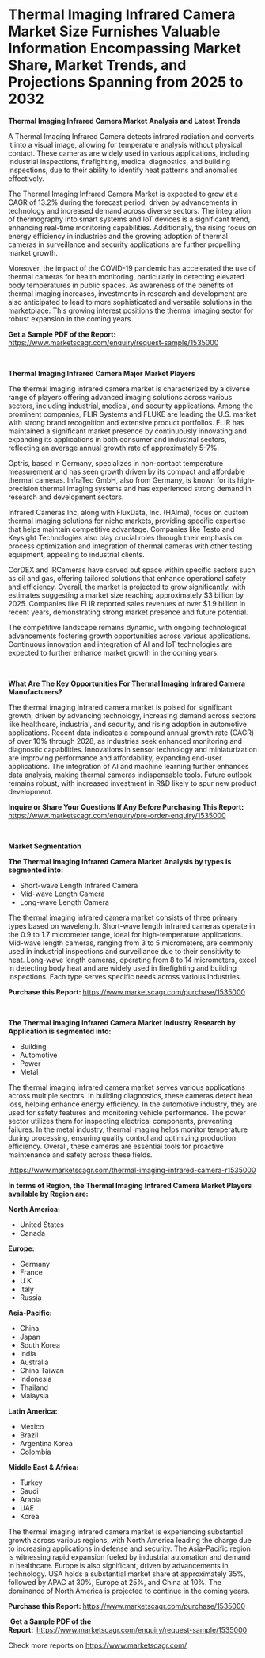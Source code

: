 <p><h1>Thermal Imaging Infrared Camera Market Size Furnishes Valuable Information Encompassing Market Share, Market Trends, and Projections Spanning from 2025 to 2032</h1></p><p><strong>Thermal Imaging Infrared Camera Market Analysis and Latest Trends</strong></p>
<p><p>A Thermal Imaging Infrared Camera detects infrared radiation and converts it into a visual image, allowing for temperature analysis without physical contact. These cameras are widely used in various applications, including industrial inspections, firefighting, medical diagnostics, and building inspections, due to their ability to identify heat patterns and anomalies effectively.</p><p>The Thermal Imaging Infrared Camera Market is expected to grow at a CAGR of 13.2% during the forecast period, driven by advancements in technology and increased demand across diverse sectors. The integration of thermography into smart systems and IoT devices is a significant trend, enhancing real-time monitoring capabilities. Additionally, the rising focus on energy efficiency in industries and the growing adoption of thermal cameras in surveillance and security applications are further propelling market growth.</p><p>Moreover, the impact of the COVID-19 pandemic has accelerated the use of thermal cameras for health monitoring, particularly in detecting elevated body temperatures in public spaces. As awareness of the benefits of thermal imaging increases, investments in research and development are also anticipated to lead to more sophisticated and versatile solutions in the marketplace. This growing interest positions the thermal imaging sector for robust expansion in the coming years.</p></p>
<p><strong>Get a Sample PDF of the Report:&nbsp;</strong> <a href="https://www.marketscagr.com/enquiry/request-sample/1535000?utm_campaign=2637&utm_medium=2&utm_source=Github&utm_content=ia&utm_term=08042025&utm_id=thermal-imaging-infrared-camera">https://www.marketscagr.com/enquiry/request-sample/1535000</a></p>
<p>&nbsp;</p>
<p><strong>Thermal Imaging Infrared Camera Major Market Players</strong></p>
<p><p>The thermal imaging infrared camera market is characterized by a diverse range of players offering advanced imaging solutions across various sectors, including industrial, medical, and security applications. Among the prominent companies, FLIR Systems and FLUKE are leading the U.S. market with strong brand recognition and extensive product portfolios. FLIR has maintained a significant market presence by continuously innovating and expanding its applications in both consumer and industrial sectors, reflecting an average annual growth rate of approximately 5-7%.</p><p>Optris, based in Germany, specializes in non-contact temperature measurement and has seen growth driven by its compact and affordable thermal cameras. InfraTec GmbH, also from Germany, is known for its high-precision thermal imaging systems and has experienced strong demand in research and development sectors.</p><p>Infrared Cameras Inc, along with FluxData, Inc. (HAlma), focus on custom thermal imaging solutions for niche markets, providing specific expertise that helps maintain competitive advantage. Companies like Testo and Keysight Technologies also play crucial roles through their emphasis on process optimization and integration of thermal cameras with other testing equipment, appealing to industrial clients.</p><p>CorDEX and IRCameras have carved out space within specific sectors such as oil and gas, offering tailored solutions that enhance operational safety and efficiency. Overall, the market is projected to grow significantly, with estimates suggesting a market size reaching approximately $3 billion by 2025. Companies like FLIR reported sales revenues of over $1.9 billion in recent years, demonstrating strong market presence and future potential.</p><p>The competitive landscape remains dynamic, with ongoing technological advancements fostering growth opportunities across various applications. Continuous innovation and integration of AI and IoT technologies are expected to further enhance market growth in the coming years.</p></p>
<p>&nbsp;</p>
<p><strong>What Are The Key Opportunities For Thermal Imaging Infrared Camera Manufacturers?</strong></p>
<p><p>The thermal imaging infrared camera market is poised for significant growth, driven by advancing technology, increasing demand across sectors like healthcare, industrial, and security, and rising adoption in automotive applications. Recent data indicates a compound annual growth rate (CAGR) of over 10% through 2028, as industries seek enhanced monitoring and diagnostic capabilities. Innovations in sensor technology and miniaturization are improving performance and affordability, expanding end-user applications. The integration of AI and machine learning further enhances data analysis, making thermal cameras indispensable tools. Future outlook remains robust, with increased investment in R&D likely to spur new product development.</p></p>
<p><strong>Inquire or Share Your Questions If Any Before Purchasing This Report:</strong> <a href="https://www.marketscagr.com/enquiry/pre-order-enquiry/1535000?utm_campaign=2637&utm_medium=2&utm_source=Github&utm_content=ia&utm_term=08042025&utm_id=thermal-imaging-infrared-camera">https://www.marketscagr.com/enquiry/pre-order-enquiry/1535000</a></p>
<p>&nbsp;</p>
<p><strong>Market Segmentation</strong></p>
<p><strong>The Thermal Imaging Infrared Camera Market Analysis by types is segmented into:</strong></p>
<p><ul><li>Short-wave Length Infrared Camera</li><li>Mid-wave Length Camera</li><li>Long-wave Length Camera</li></ul></p>
<p><p>The thermal imaging infrared camera market consists of three primary types based on wavelength. Short-wave length infrared cameras operate in the 0.9 to 1.7 micrometer range, ideal for high-temperature applications. Mid-wave length cameras, ranging from 3 to 5 micrometers, are commonly used in industrial inspections and surveillance due to their sensitivity to heat. Long-wave length cameras, operating from 8 to 14 micrometers, excel in detecting body heat and are widely used in firefighting and building inspections. Each type serves specific needs across various industries.</p></p>
<p><strong>Purchase this Report:&nbsp;</strong><a href="https://www.marketscagr.com/purchase/1535000?utm_campaign=2637&utm_medium=2&utm_source=Github&utm_content=ia&utm_term=08042025&utm_id=thermal-imaging-infrared-camera">https://www.marketscagr.com/purchase/1535000</a></p>
<p>&nbsp;</p>
<p><strong>The Thermal Imaging Infrared Camera Market Industry Research by Application is segmented into:</strong></p>
<p><ul><li>Building</li><li>Automotive</li><li>Power</li><li>Metal</li></ul></p>
<p><p>The thermal imaging infrared camera market serves various applications across multiple sectors. In building diagnostics, these cameras detect heat loss, helping enhance energy efficiency. In the automotive industry, they are used for safety features and monitoring vehicle performance. The power sector utilizes them for inspecting electrical components, preventing failures. In the metal industry, thermal imaging helps monitor temperature during processing, ensuring quality control and optimizing production efficiency. Overall, these cameras are essential tools for proactive maintenance and safety across these fields.</p></p>
<p><a href="https://www.marketscagr.com/thermal-imaging-infrared-camera-r1535000?utm_campaign=2637&utm_medium=2&utm_source=Github&utm_content=ia&utm_term=08042025&utm_id=thermal-imaging-infrared-camera">&nbsp;https://www.marketscagr.com/thermal-imaging-infrared-camera-r1535000</a></p>
<p><strong>In terms of Region, the Thermal Imaging Infrared Camera Market Players available by Region are:</strong></p>
<p>
    <p> <strong> North America: </strong>
        <ul>
            <li>United States</li>
            <li>Canada</li>
        </ul>
        </p> 
    <p> <strong> Europe: </strong>
        <ul>
            <li>Germany</li>
            <li>France</li>
            <li>U.K.</li>
            <li>Italy</li>
            <li>Russia</li>
        </ul>
        </p> 
    <p> <strong> Asia-Pacific: </strong>
        <ul>
            <li>China</li>
            <li>Japan</li>
            <li>South Korea</li>
            <li>India</li>
            <li>Australia</li>
            <li>China Taiwan</li>
            <li>Indonesia</li>
            <li>Thailand</li>
            <li>Malaysia</li>
        </ul>
        </p> 
    <p> <strong> Latin America: </strong>
        <ul>
            <li>Mexico</li>
            <li>Brazil</li>
            <li>Argentina Korea</li>
            <li>Colombia</li>
        </ul>
        </p> 
    <p> <strong> Middle East & Africa: </strong>
        <ul>
            <li>Turkey</li>
            <li>Saudi</li>
            <li>Arabia</li>
            <li>UAE</li>
            <li>Korea</li>
        </ul>
    </p>
    </p>
<p><p>The thermal imaging infrared camera market is experiencing substantial growth across various regions, with North America leading the charge due to increasing applications in defense and security. The Asia-Pacific region is witnessing rapid expansion fueled by industrial automation and demand in healthcare. Europe is also significant, driven by advancements in technology. USA holds a substantial market share at approximately 35%, followed by APAC at 30%, Europe at 25%, and China at 10%. The dominance of North America is projected to continue in the coming years.</p></p>
<p><strong>Purchase this Report: </strong><a href="https://www.marketscagr.com/purchase/1535000?utm_campaign=2637&utm_medium=2&utm_source=Github&utm_content=ia&utm_term=08042025&utm_id=thermal-imaging-infrared-camera">https://www.marketscagr.com/purchase/1535000</a></p>
<p>&nbsp;<strong>Get a Sample PDF of the Report:&nbsp;&nbsp;</strong><a href="https://www.marketscagr.com/enquiry/request-sample/1535000?utm_campaign=2637&utm_medium=2&utm_source=Github&utm_content=ia&utm_term=08042025&utm_id=thermal-imaging-infrared-camera">https://www.marketscagr.com/enquiry/request-sample/1535000</a></p>
<p><strong></strong></p>
<p>Check more reports on <a href="https://www.marketscagr.com/?utm_campaign=2637&utm_medium=2&utm_source=Github&utm_content=ia&utm_term=08042025&utm_id=thermal-imaging-infrared-camera">https://www.marketscagr.com/</a></p>